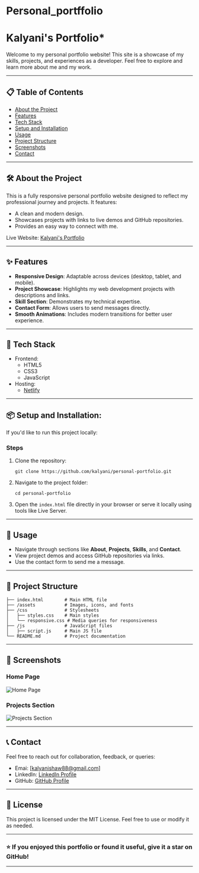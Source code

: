 # Personal_portffolio

# Kalyani's Portfolio*
Welcome to my personal portfolio website! This site is a showcase of my skills, projects, and experiences as a developer. Feel free to explore and learn more about me and my work.

---

## 📋 Table of Contents
- [About the Project](#about-the-project)
- [Features](#features)
- [Tech Stack](#tech-stack)
- [Setup and Installation](#setup-and-installation)
- [Usage](#usage)
- [Project Structure](#project-structure)
- [Screenshots](#screenshots)
- [Contact](#contact)

---

## 🛠️ About the Project
This is a fully responsive personal portfolio website designed to reflect my professional journey and projects. It features:
- A clean and modern design.
- Showcases projects with links to live demos and GitHub repositories.
- Provides an easy way to connect with me.

Live Website: [Kalyani's Portfolio](https://kalyani-personal-portfolio.netlify.app/)

---

## ✨ Features
- **Responsive Design**: Adaptable across devices (desktop, tablet, and mobile).  
- **Project Showcase**: Highlights my web development projects with descriptions and links.  
- **Skill Section**: Demonstrates my technical expertise.  
- **Contact Form**: Allows users to send messages directly.  
- **Smooth Animations**: Includes modern transitions for better user experience.  

---

## 🚀 Tech Stack
- Frontend:  
  - HTML5  
  - CSS3  
  - JavaScript  
- Hosting:  
  - [Netlify](https://www.netlify.com/)  

---

## 📦 Setup and Installation:
If you'd like to run this project locally:  

### Steps
1. Clone the repository:  
   ```
   git clone https://github.com/kalyani/personal-portfolio.git
   ```  
2. Navigate to the project folder:  
   ```
   cd personal-portfolio
   ```  
3. Open the `index.html` file directly in your browser or serve it locally using tools like Live Server.

---

## 📖 Usage  
- Navigate through sections like **About**, **Projects**, **Skills**, and **Contact**.  
- View project demos and access GitHub repositories via links.  
- Use the contact form to send me a message.  

---

## 📂 Project Structure
```
├── index.html        # Main HTML file  
├── /assets           # Images, icons, and fonts  
├── /css              # Stylesheets  
│   ├── styles.css    # Main styles  
│   └── responsive.css # Media queries for responsiveness  
├── /js               # JavaScript files  
│   ├── script.js     # Main JS file  
└── README.md         # Project documentation  
```

---

## 📸 Screenshots  

### **Home Page**  
![Home Page](https://via.placeholder.com/800x400?text=Home+Page+Screenshot)

### Projects Section 
![Projects Section](https://via.placeholder.com/800x400?text=Projects+Section)

---

## 📞 Contact  
Feel free to reach out for collaboration, feedback, or queries:  
- Emai: [kalyanishaw88@gmail.com]  
- LinkedIn: [ LinkedIn Profile]((https://www.linkedin.com/in/kalyani-shaw-51b840263/))  
- GitHub: [GitHub Profile](https://github.com/kalyanishaw88)  

---

## 📜 License 
This project is licensed under the MIT License. Feel free to use or modify it as needed.  

---

### ⭐ If you enjoyed this portfolio or found it useful, give it a star on GitHub!

---

